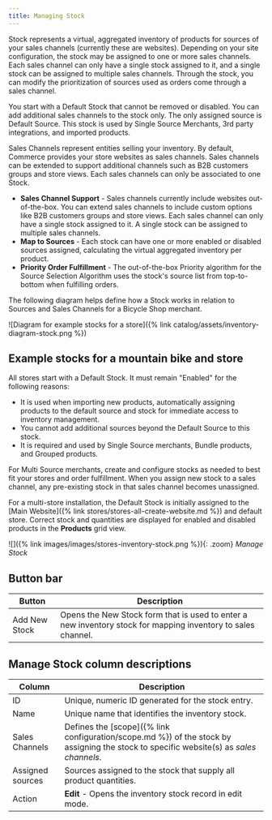 ```yaml
---
title: Managing Stock
---
```


Stock represents a virtual, aggregated inventory of products for sources of your sales channels (currently these are websites). Depending on your site configuration, the stock may be assigned to one or more sales channels. Each sales channel can only have a single stock assigned to it, and a single stock can be assigned to multiple sales channels. Through the stock, you can modify the prioritization of sources used as orders come through a sales channel.

You start with a Default Stock that cannot be removed or disabled. You can add additional sales channels to the stock only. The only assigned source is Default Source. This stock is used by Single Source Merchants, 3rd party integrations, and imported products.

Sales Channels represent entities selling your inventory. By default, Commerce provides your store websites as sales channels. Sales channels can be extended to support additional channels such as B2B customers groups and store views. Each sales channels can only be associated to one Stock.

- **Sales Channel Support** - Sales channels currently include websites out-of-the-box. You can extend sales channels to include custom options like B2B customers groups and store views. Each sales channel can only have a single stock assigned to it. A single stock can be assigned to multiple sales channels.
- **Map to Sources** - Each stock can have one or more enabled or disabled sources assigned, calculating the virtual aggregated inventory per product.
- **Priority Order Fulfillment** - The out-of-the-box Priority algorithm for the Source Selection Algorithm uses the stock's source list from top-to-bottom when fulfilling orders.

The following diagram helps define how a Stock works in relation to Sources and Sales Channels for a Bicycle Shop merchant.

![Diagram for example stocks for a store]({% link catalog/assets/inventory-diagram-stock.png %})

## Example stocks for a mountain bike and store

All stores start with a Default Stock. It must remain "Enabled" for the following reasons:

- It is used when importing new products, automatically assigning products to the default source and stock for immediate access to inventory management.
- You cannot add additional sources beyond the Default Source to this stock.
- It is required and used by Single Source merchants, Bundle products, and Grouped products.

For Multi Source merchants, create and configure stocks as needed to best fit your stores and order fulfillment. When you assign new stock to a sales channel, any pre-existing stock in that sales channel becomes unassigned.

For a multi-store installation, the Default Stock is initially assigned to the [Main Website]({% link stores/stores-all-create-website.md %}) and default store. Correct stock and quantities are displayed for enabled and disabled products in the **Products** grid view.

![]({% link images/images/stores-inventory-stock.png %}){: .zoom}
_Manage Stock_

## Button bar

|Button|Description|
|--|--|
|Add New Stock|Opens the New Stock form that is used to enter a new inventory stock for mapping inventory to sales channel.|

## Manage Stock column descriptions

|Column|Description|
|--|--|
|ID|Unique, numeric ID generated for the stock entry.|
|Name|Unique name that identifies the inventory stock.|
|Sales Channels|Defines the [scope]({% link configuration/scope.md %}) of the stock by assigning the stock to specific website(s) as _sales channels_.|
|Assigned sources|Sources assigned to the stock that supply all product quantities.|
|Action|**Edit** - Opens the inventory stock record in edit mode.|
